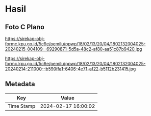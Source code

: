 # Hasil

## Foto C Plano

https://sirekap-obj-formc.kpu.go.id/5c9e/pemilu/ppwp/18/02/13/20/04/1802132004025-20240215-004109--69290871-5d5a-48c2-af80-aa51c87b9420.jpg

https://sirekap-obj-formc.kpu.go.id/5c9e/pemilu/ppwp/18/02/13/20/04/1802132004025-20240214-211000--b590ffa1-6406-4e71-af22-b5112b231415.jpg


## Metadata

| Key        | Value               |
| ---------- | ------------------- |
| Time Stamp | 2024-02-17 16:00:02 |



